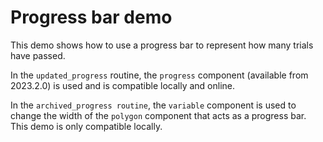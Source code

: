 Progress bar demo
=================
This demo shows how to use a progress bar to represent how many trials have passed.

In the `updated_progress` routine, the `progress` component (available from 2023.2.0) is used and is compatible locally and online.

In the `archived_progress routine`, the `variable` component is used to change the width of the `polygon` component that acts as a progress bar. This demo is only compatible locally.